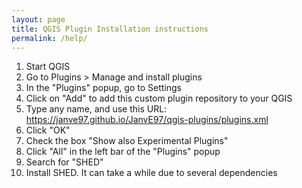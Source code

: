 ```yaml
---
layout: page
title: QGIS Plugin Installation instructions
permalink: /help/
---
```


1. Start QGIS
2. Go to Plugins > Manage and install plugins
3. In the "Plugins" popup, go to Settings
4. Click on "Add" to add this custom plugin repository to your QGIS
5. Type any name, and use this URL: https://janve97.github.io/JanvE97/qgis-plugins/plugins.xml
6. Click "OK"
7. Check the box "Show also Experimental Plugins"
8. Click "All" in the left bar of the "Plugins" popup
9. Search for "SHED"
10. Install SHED. It can take a while due to several dependencies
